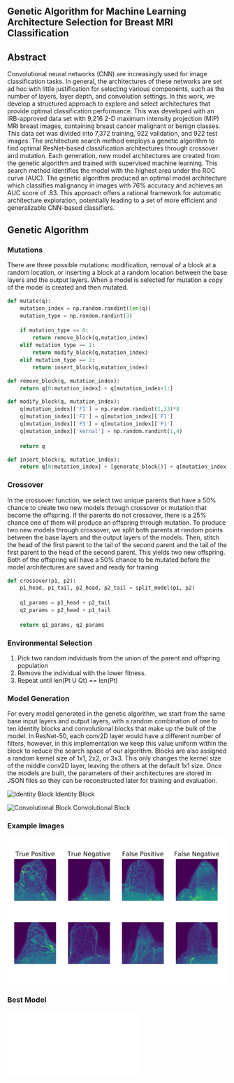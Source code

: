## Genetic Algorithm for Machine Learning Architecture Selection for Breast MRI Classification

## Abstract
Convolutional neural networks (CNN) are increasingly used for image classification tasks. In general, the architectures of these networks are set ad hoc with little justification for selecting various components, such as the number of layers, layer depth, and convolution settings. In this work, we develop a structured approach to explore and select architectures that provide optimal classification performance. This was developed with an IRB-approved data set with 9,216 2-D maximum intensity projection (MIP) MRI breast images, containing breast cancer malignant or benign classes. This data set was divided into 7,372 training, 922 validation, and 922 test images. The architecture search method employs a genetic algorithm to find optimal ResNet-based classification architectures through crossover and mutation. Each generation, new model architectures are created from the genetic algorithm and trained with supervised machine learning. This search method identifies the model with the highest area under the ROC curve (AUC). The genetic algorithm produced an optimal model architecture which classifies malignancy in images with 76% accuracy and achieves an AUC score of .83. This approach offers a rational framework for automatic architecture exploration, potentially leading to a set of more efficient and generalizable CNN-based classifiers.

## Genetic Algorithm
### Mutations
There are three possible mutations: modification, removal of a block at a random location, or inserting a block at a random location between the base layers and the output layers. When a model is selected for mutation a copy of the model is created and then mutated.

```python
def mutate(q):
    mutation_index = np.random.randint(len(q))
    mutation_type = np.random.randint(3)

    if mutation_type == 0:
        return remove_block(q,mutation_index)
    elif mutation_type == 1:
        return modify_block(q,mutation_index)
    elif mutation_type == 2:
        return insert_block(q,mutation_index)
```
```python
def remove_block(q, mutation_index):
    return q[0:mutation_index] + q[mutation_index+1:]
```
```python
def modify_block(q, mutation_index):
    q[mutation_index]['F1'] = np.random.randint(1,33)*8
    q[mutation_index]['F2'] = q[mutation_index]['F1']
    q[mutation_index]['F3'] = q[mutation_index]['F1']
    q[mutation_index]['kernal'] = np.random.randint(1,4)
    
    return q
```
```python
def insert_block(q, mutation_index):
    return q[0:mutation_index] + [generate_block()] + q[mutation_index:]
```

### Crossover
In the crossover function, we select two unique parents that have a 50% chance to create two new models through crossover or mutation that become the offspring. If the parents do not crossover, there is a 25% chance one of them will produce an offspring through mutation. To produce two new models through crossover, we split both parents at random points between the base layers and the output layers of the models. Then, stitch the head of the first parent to the tail of the second parent and the tail of the first parent to the head of the second parent. This yields two new offspring. Both of the offspring will have a 50% chance to be mutated before the model architectures are saved and ready for training

```python
def crossover(p1, p2):
    p1_head, p1_tail, p2_head, p2_tail = split_model(p1, p2)

    q1_params = p1_head + p2_tail
    q2_params = p2_head + p1_tail

    return q1_params, q2_params
```

### Environmental Selection
1. Pick two random indviduals from the union of the parent and offspring population
2. Remove the individual with the lower fitness.
3. Repeat until len(Pt U Qt) == len(Pt)
 
### Model Generation
For every model generated in the genetic algorithm, we start from the same base input layers and output layers, with a random combination of one to ten identity blocks and convolutional blocks that make up the bulk of the model. In ResNet-50, each conv2D layer would have a different number of filters, however, in this implementation we keep this value uniform within the block to reduce the search space of our algorithm. Blocks are also assigned a random kernel size of 1x1, 2x2, or 3x3. This only changes the kernel size of the middle conv2D layer, leaving the others at the default 1x1 size. Once the models are built, the parameters of their architectures are stored in JSON files so they can be reconstructed later for training and evaluation.

![Identity Block](https://miro.medium.com/max/2916/1*uyXEvYztiv3fGGCCPbm8Jg.png)
Identity Block

![Convolutional Block](https://miro.medium.com/max/2588/1*U5wkA4O1IpY-ekXqFh0tUQ.png)
Convolutional Block

### Example Images
![Classified Images](/test.svg)

### Best Model
![Final Model](/Models.md)
